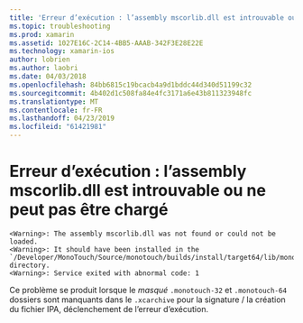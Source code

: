 ```yaml
---
title: 'Erreur d’exécution : l’assembly mscorlib.dll est introuvable ou ne peut pas être chargé'
ms.topic: troubleshooting
ms.prod: xamarin
ms.assetid: 1027E16C-2C14-4BB5-AAAB-342F3E28E22E
ms.technology: xamarin-ios
author: lobrien
ms.author: laobri
ms.date: 04/03/2018
ms.openlocfilehash: 84bb6815c19bcacb4a9d1bddc44d340d51199c32
ms.sourcegitcommit: 4b402d1c508fa84e4fc3171a6e43b811323948fc
ms.translationtype: MT
ms.contentlocale: fr-FR
ms.lasthandoff: 04/23/2019
ms.locfileid: "61421981"
---
```

# <a name="runtime-error-the-assembly-mscorlibdll-was-not-found-or-could-not-be-loaded"></a>Erreur d’exécution : l’assembly mscorlib.dll est introuvable ou ne peut pas être chargé

```
<Warning>: The assembly mscorlib.dll was not found or could not be loaded.
<Warning>: It should have been installed in the `/Developer/MonoTouch/Source/monotouch/builds/install/target64/lib/mono/2.0/mscorlib.dll' directory.
<Warning>: Service exited with abnormal code: 1
```

Ce problème se produit lorsque le *masqué* `.monotouch-32` et `.monotouch-64` dossiers sont manquants dans le `.xcarchive` pour la signature / la création du fichier IPA, déclenchement de l’erreur d’exécution.

